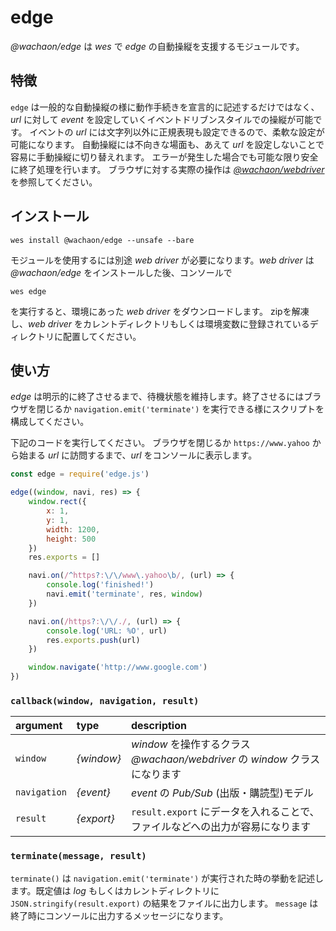 # edge
*@wachaon/edge* は *wes* で *edge* の自動操縦を支援するモジュールです。

## 特徴

`edge` は一般的な自動操縦の様に動作手続きを宣言的に記述するだけではなく、*url* に対して *event* を設定していくイベントドリブンスタイルでの操縦が可能です。
イベントの *url* には文字列以外に正規表現も設定できるので、柔軟な設定が可能になります。
自動操縦には不向きな場面も、あえて *url* を設定しないことで容易に手動操縦に切り替えれます。
エラーが発生した場合でも可能な限り安全に終了処理を行います。
ブラウザに対する実際の操作は [*@wachaon/webdriver*](https://github.com/wachaon/webdriver) を参照してください。

## インストール

```shell
wes install @wachaon/edge --unsafe --bare
```

モジュールを使用するには別途 *web driver* が必要になります。*web driver* は *@wachaon/edge* をインストールした後、コンソールで

```shell
wes edge
```

を実行すると、環境にあった *web driver* をダウンロードします。
zipを解凍し、*web driver* をカレントディレクトリもしくは環境変数に登録されているディレクトリに配置してください。

## 使い方

*edge* は明示的に終了させるまで、待機状態を維持します。終了させるにはブラウザを閉じるか `navigation.emit('terminate')` を実行できる様にスクリプトを構成してください。

下記のコードを実行してください。
ブラウザを閉じるか `https://www.yahoo` から始まる *url* に訪問するまで、*url* をコンソールに表示します。

```javascript
const edge = require('edge.js')

edge((window, navi, res) => {
    window.rect({
        x: 1,
        y: 1,
        width: 1200,
        height: 500
    })
    res.exports = []

    navi.on(/^https?:\/\/www\.yahoo\b/, (url) => {
        console.log('finished!')
        navi.emit('terminate', res, window)
    })

    navi.on(/https?:\/\/./, (url) => {
        console.log('URL: %O', url)
        res.exports.push(url)
    })

    window.navigate('http://www.google.com')
})
```

### `callback(window, navigation, result)`

| argument | type | description |
|:---|:---|:---|
| `window` | *{window}* | *window* を操作するクラス<br>*@wachaon/webdriver* の *window* クラスになります |
| `navigation` | *{event}* | *event* の *Pub/Sub* (出版・購読型)モデル |
| `result` | *{export}* | `result.export` にデータを入れることで、ファイルなどへの出力が容易になります |

### `terminate(message, result)`

`terminate()` は `navigation.emit('terminate')` が実行された時の挙動を記述します。既定値は *log* もしくはカレントディレクトリに `JSON.stringify(result.export)` の結果をファイルに出力します。
`message` は 終了時にコンソールに出力するメッセージになります。
